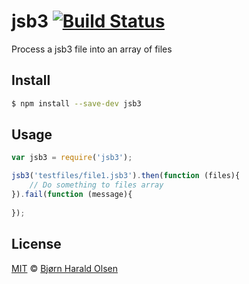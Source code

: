 jsb3 [![Build Status](https://travis-ci.org/bjornhol/jsb3.svg?branch=master)](https://travis-ci.org/bjornhol/jsb3)
====

 Process a jsb3 file into an array of files

## Install

```bash
$ npm install --save-dev jsb3
```

## Usage

```js
var jsb3 = require('jsb3');

jsb3('testfiles/file1.jsb3').then(function (files){
	// Do something to files array	
}).fail(function (message){
	
});	
```

## License

[MIT](http://opensource.org/licenses/MIT) © [Bjørn Harald Olsen](https://github.com/bjornhol)
